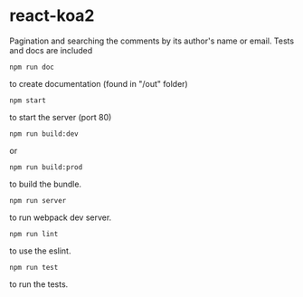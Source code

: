 # react-koa2

Pagination and searching the comments by its author's name or email. Tests and docs are included

    npm run doc
to create documentation (found in "/out" folder)

    npm start
to start the server (port 80)

    npm run build:dev
or

    npm run build:prod
to build the bundle.

    npm run server
to run webpack dev server.

    npm run lint
to use the eslint.

    npm run test
to run the tests.
